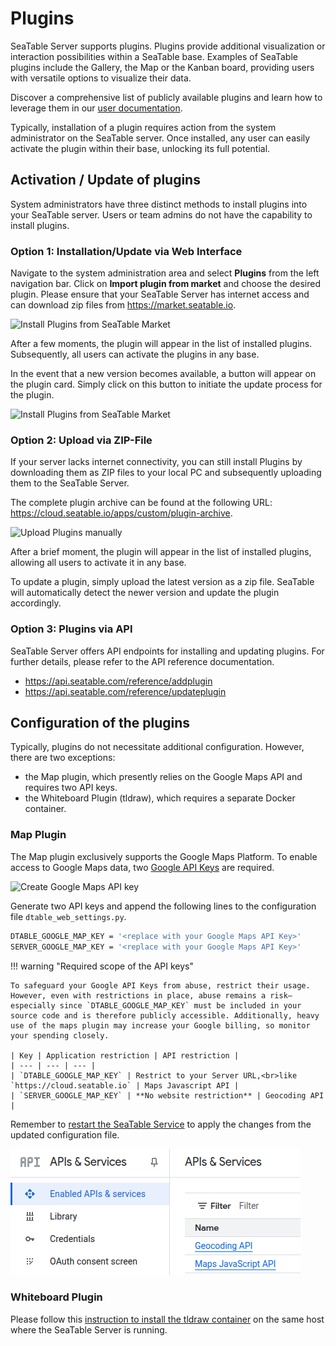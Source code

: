# Plugins

SeaTable Server supports plugins. Plugins provide additional visualization or interaction possibilities within a SeaTable base. Examples of SeaTable plugins include the Gallery, the Map or the Kanban board, providing users with versatile options to visualize their data.

Discover a comprehensive list of publicly available plugins and learn how to leverage them in our [user documentation](https://seatable.io/docs/plugins/alle-plugins-in-der-uebersicht/?lang=auto).

Typically, installation of a plugin requires action from the system administrator on the SeaTable server. Once installed, any user can easily activate the plugin within their base, unlocking its full potential.

## Activation / Update of plugins

System administrators have three distinct methods to install plugins into your SeaTable server. Users or team admins do not have the capability to install plugins.

### Option 1: Installation/Update via Web Interface

Navigate to the system administration area and select **Plugins** from the left navigation bar. Click on **Import plugin from market** and choose the desired plugin. Please ensure that your SeaTable Server has internet access and can download zip files from <https://market.seatable.io>.

![Install Plugins from SeaTable Market](../assets/images/seatable-plugins-install.png)

After a few moments, the plugin will appear in the list of installed plugins. Subsequently, all users can activate the plugins in any base.

In the event that a new version becomes available, a button will appear on the plugin card. Simply click on this button to initiate the update process for the plugin.

![Install Plugins from SeaTable Market](../assets/images/seatable-plugins-update.png)

### Option 2: Upload via ZIP-File

If your server lacks internet connectivity, you can still install Plugins by downloading them as ZIP files to your local PC and subsequently uploading them to the SeaTable Server.

The complete plugin archive can be found at the following URL: <https://cloud.seatable.io/apps/custom/plugin-archive>.

![Upload Plugins manually](../assets/images/seatable-plugins-upload.png)

After a brief moment, the plugin will appear in the list of installed plugins, allowing all users to activate it in any base.

To update a plugin, simply upload the latest version as a zip file. SeaTable will automatically detect the newer version and update the plugin accordingly.

### Option 3: Plugins via API

SeaTable Server offers API endpoints for installing and updating plugins. For further details, please refer to the API reference documentation.

- <https://api.seatable.com/reference/addplugin>
- <https://api.seatable.com/reference/updateplugin>

## Configuration of the plugins

Typically, plugins do not necessitate additional configuration. However, there are two exceptions:

- the Map plugin, which presently relies on the Google Maps API and requires two API keys.
- the Whiteboard Plugin (tldraw), which requires a separate Docker container.

### Map Plugin

The Map plugin exclusively supports the Google Maps Platform. To enable access to Google Maps data, two <a href="https://developers.google.com/maps/documentation/javascript/get-api-key?hl=en">Google API Keys</a> are required.

![Create Google Maps API key](../assets/images/google-maps-api.png)

Generate two API keys and append the following lines to the configuration file `dtable_web_settings.py`.

```bash
DTABLE_GOOGLE_MAP_KEY = '<replace with your Google Maps API Key>'
SERVER_GOOGLE_MAP_KEY = '<replace with your Google Maps API Key>'
```

!!! warning "Required scope of the API keys"

    To safeguard your Google API Keys from abuse, restrict their usage. However, even with restrictions in place, abuse remains a risk—especially since `DTABLE_GOOGLE_MAP_KEY` must be included in your source code and is therefore publicly accessible. Additionally, heavy use of the maps plugin may increase your Google billing, so monitor your spending closely.

    | Key | Application restriction | API restriction | 
    | --- | --- | --- |
    | `DTABLE_GOOGLE_MAP_KEY` | Restrict to your Server URL,<br>like `https://cloud.seatable.io` | Maps Javascript API |
    | `SERVER_GOOGLE_MAP_KEY` | **No website restriction** | Geocoding API | 

Remember to [restart the SeaTable Service](../maintenance/restart-seatable.md) to apply the changes from the updated configuration file.

![The required API key permissions](../assets/images/maps-plugin-api-keys.png)

### Whiteboard Plugin

Please follow this [instruction to install the tldraw container](../installation/components/whiteboard.md) on the same host where the SeaTable Server is running.
